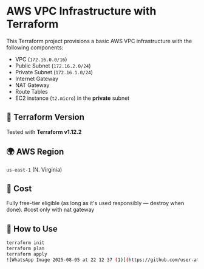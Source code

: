 # AWS VPC Infrastructure with Terraform

This Terraform project provisions a basic AWS VPC infrastructure with the following components:

- VPC (`172.16.0.0/16`)
- Public Subnet (`172.16.2.0/24`)
- Private Subnet (`172.16.1.0/24`)
- Internet Gateway
- NAT Gateway
- Route Tables
- EC2 instance (`t2.micro`) in the **private** subnet

## 📌 Terraform Version
Tested with **Terraform v1.12.2**

## 🌍 AWS Region
`us-east-1` (N. Virginia)

## 💸 Cost
Fully free-tier eligible (as long as it's used responsibly — destroy when done). #cost only with nat gateway

## 🚀 How to Use
```bash
terraform init
terraform plan
terraform apply
![WhatsApp Image 2025-08-05 at 22 12 37 (1)](https://github.com/user-attachments/assets/b95c894f-89ec-4f02-ad92-0c179b7b0291)


